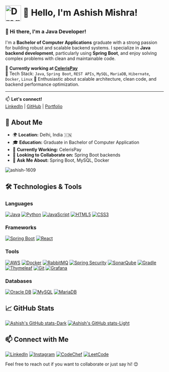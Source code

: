 # <img src="https://static.zerochan.net/Charizard.full.3674262.jpg" alt="Dragon Logo" width="50" style="vertical-align: middle;"> 👋 Hello, I'm Ashish Mishra!

### 👋 Hi there, I'm a Java Developer!

I'm a **Bachelor of Computer Applications** graduate with a strong passion for building robust and scalable backend systems. I specialize in **Java backend development**, particularly using **Spring Boot**, and enjoy solving complex problems with clean and maintainable code.

💼 **Currently working at [CelerisPay](https://celerispayments.com/)**  
🔧 Tech Stack: `Java`, `Spring Boot`, `REST APIs`, `MySQL`, `MariaDB`, `Hibernate`, `Docker`, `Linux`
🚀 Enthusiastic about scalable architecture, clean code, and backend performance optimization.

---

📫 **Let's connect!**  
[LinkedIn](https://www.linkedin.com/) | [GitHub](https://github.com/your-username) | [Portfolio](https://your-portfolio.com)



## 🚀 About Me

- 🌍 **Location:** Delhi, India 🇮🇳
- 🎓 **Education:** Graduate in Bachelor of Computer Application
- 💼 **Currently Working:** CelerisPay 
- 🌱 **Looking to Collaborate on:** Spring Boot backends
- 💬 **Ask Me About:** Spring Boot, MySQL, Docker

<p align="left"><img src="https://github-profile-trophy.vercel.app/?username=ashish-1609" alt="ashish-1609" /></p>

## 🛠️ Technologies & Tools

### Languages
[![Java](https://img.shields.io/badge/-Java-black?style=for-the-badge&logo=java&logoColor=FFEA00)](https://www.oracle.com/java/)
[![Python](https://img.shields.io/badge/-Python-black?style=for-the-badge&logo=python&logoColor=3776AB)](https://www.python.org/)
[![JavaScript](https://img.shields.io/badge/-JavaScript-black?style=for-the-badge&logo=javascript&logoColor=F7DF1E)](https://www.javascript.com/)
[![HTML5](https://img.shields.io/badge/-HTML5-black?style=for-the-badge&logo=html5&logoColor=E34F26)](https://developer.mozilla.org/en-US/docs/Web/Guide/HTML/HTML5)
[![CSS3](https://img.shields.io/badge/-CSS3-black?style=for-the-badge&logo=css3&logoColor=1572B6)](https://developer.mozilla.org/en-US/docs/Web/CSS)

### Frameworks
[![Spring Boot](https://img.shields.io/badge/-Spring%20Boot-black?style=for-the-badge&logo=spring&logoColor=6DB33F)](https://spring.io/projects/spring-boot)
[![React](https://img.shields.io/badge/-React-black?style=for-the-badge&logo=react&logoColor=61DAFB)](https://reactjs.org/)

### Tools
[![AWS](https://img.shields.io/badge/-Amazon%20Web%20Services-black?style=for-the-badge&logo=amazonaws&logoColor=FF9900)](https://aws.amazon.com/)
[![Docker](https://img.shields.io/badge/-Docker-black?style=for-the-badge&logo=docker&logoColor=2496ED)](https://www.docker.com/)
[![RabbitMQ](https://img.shields.io/badge/-RabbitMQ-black?style=for-the-badge&logo=rabbitmq&logoColor=FF6600)](https://www.rabbitmq.com/)
[![Spring Security](https://img.shields.io/badge/-Spring%20Security-black?style=for-the-badge&logo=spring&logoColor=6DB33F)](https://spring.io/projects/spring-security)
[![SonarQube](https://img.shields.io/badge/-SonarQube-black?style=for-the-badge&logo=sonarqube&logoColor=4E9BCD)](https://www.sonarqube.org/)
[![Gradle](https://img.shields.io/badge/-Gradle-black?style=for-the-badge&logo=gradle&logoColor=23B57D)](https://gradle.org/)
[![Thymeleaf](https://img.shields.io/badge/-Thymeleaf-black?style=for-the-badge&logo=thymeleaf&logoColor=5B8C5A)](https://www.thymeleaf.org/)
[![Git](https://img.shields.io/badge/-Git-black?style=for-the-badge&logo=git&logoColor=F05032)](https://git-scm.com/)
[![Grafana](https://img.shields.io/badge/-Grafana-black?style=for-the-badge&logo=git&logoColor=F05032)](https://grafana.com/)

### Databases
[![Oracle DB](https://img.shields.io/badge/-Oracle%20DB-black?style=for-the-badge&logo=oracle&logoColor=F80000)](https://www.oracle.com/database/)
[![MySQL](https://img.shields.io/badge/-MySQL-black?style=for-the-badge&logo=mysql&logoColor=4479A1)](https://www.mysql.com/)
[![MariaDB](https://img.shields.io/badge/-MariaDB-black?style=for-the-badge&logo=mysql&logoColor=4479A1)](https://www.mariadb.org/)

## 📈 GitHub Stats

[![Ashish's GitHub stats-Dark](https://github-readme-stats.vercel.app/api?username=ashish-1609&show_icons=true&theme=dark#gh-dark-mode-only)](https://github.com/ashish-1609/github-readme-stats#gh-dark-mode-only)
[![Ashish's GitHub stats-Light](https://github-readme-stats.vercel.app/api?username=ashish-1609&show_icons=true&theme=default#gh-light-mode-only)](https://github.com/ashish-1609/github-readme-stats#gh-light-mode-only)

## 📫 Connect with Me

[![LinkedIn](https://img.shields.io/badge/-LinkedIn-black?style=for-the-badge&logo=linkedin&logoColor=0077B5)](https://www.linkedin.com/in/ashish-mishra2003)
[![Instagram](https://img.shields.io/badge/-Instagram-black?style=for-the-badge&logo=instagram&logoColor=E4405F)](https://www.instagram.com/__ash.05)
[![CodeChef](https://img.shields.io/badge/-CodeChef-black?style=for-the-badge&logo=codechef&logoColor=BB1F20)](https://www.codechef.com/users/ashish_209040)
[![LeetCode](https://img.shields.io/badge/-LeetCode-black?style=for-the-badge&logo=leetcode&logoColor=FFA116)](https://leetcode.com/ashish_209040)

Feel free to reach out if you want to collaborate or just say hi! 😊

